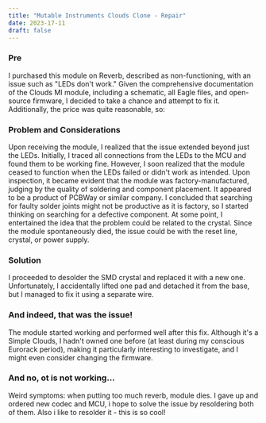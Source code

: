 ```yaml
---
title: "Mutable Instruments Clouds Clone - Repair"
date: 2023-17-11
draft: false
---
```

### Pre
I purchased this module on Reverb, described as non-functioning, with an issue such as "LEDs don't work." Given the comprehensive documentation of the Clouds MI module, including a schematic, all Eagle files, and open-source firmware, I decided to take a chance and attempt to fix it. Additionally, the price was quite reasonable, so:

### Problem and Considerations
Upon receiving the module, I realized that the issue extended beyond just the LEDs. Initially, I traced all connections from the LEDs to the MCU and found them to be working fine. However, I soon realized that the module ceased to function when the LEDs failed or didn't work as intended. Upon inspection, it became evident that the module was factory-manufactured, judging by the quality of soldering and component placement. It appeared to be a product of PCBWay or similar company. I concluded that searching for faulty solder joints might not be productive as it is factory, so I started thinking on searching for a defective component. At some point, I entertained the idea that the problem could be related to the crystal. Since the module spontaneously died, the issue could be with the reset line, crystal, or power supply.

### Solution
I proceeded to desolder the SMD crystal and replaced it with a new one. Unfortunately, I accidentally lifted one pad and detached it from the base, but I managed to fix it using a separate wire.

### And indeed, that was the issue!

The module started working and performed well after this fix. Although it's a Simple Clouds, I hadn't owned one before (at least during my conscious Eurorack period), making it particularly interesting to investigate, and I might even consider changing the firmware.

### And no, ot is not working...

Weird symptoms: when putting too much reverb, module dies. I gave up and ordered new codec and MCU, i hope to solve the issue by resoldering both of them. Also i like to resolder it - this is so cool!
